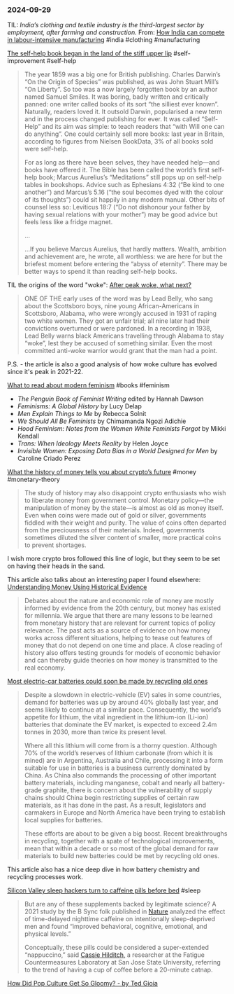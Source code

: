 ### 2024-09-29

TIL: _India’s clothing and textile industry is the third-largest sector by employment, after farming and construction._ From: [How India can compete in labour-intensive manufacturing](https://www.economist.com/asia/2024/09/26/how-india-can-compete-in-labour-intensive-manufacturing) #india #clothing #manufacturing

[The self-help book began in the land of the stiff upper lip](https://www.economist.com/britain/2024/09/23/the-self-help-book-began-in-the-land-of-the-stiff-upper-lip) #self-improvement #self-help

> The year 1859 was a big one for British publishing. Charles Darwin’s “On the Origin of Species” was published, as was John Stuart Mill’s “On Liberty”. So too was a now largely forgotten book by an author named Samuel Smiles. It was boring, badly written and critically panned: one writer called books of its sort “the silliest ever known”. Naturally, readers loved it. It outsold Darwin, popularised a new term and in the process changed publishing for ever. It was called “Self-Help” and its aim was simple: to teach readers that “with Will one can do anything”. One could certainly sell more books: last year in Britain, according to figures from Nielsen BookData, 3% of all books sold were self-help.
> 
> For as long as there have been selves, they have needed help—and books have offered it. The Bible has been called the world’s first self-help book; Marcus Aurelius’s “Meditations” still pops up on self-help tables in bookshops. Advice such as Ephesians 4:32 (“Be kind to one another”) and Marcus’s 5.16 (“the soul becomes dyed with the colour of its thoughts”) could sit happily in any modern manual. Other bits of counsel less so: Leviticus 18:7 (“Do not dishonour your father by having sexual relations with your mother”) may be good advice but feels less like a fridge magnet.
> 
> …
> 
> …If you believe Marcus Aurelius, that hardly matters. Wealth, ambition and achievement are, he wrote, all worthless: we are here for but the briefest moment before entering the “abyss of eternity”. There may be better ways to spend it than reading self-help books.

TIL the origins of the word "woke": [After peak woke, what next?](https://www.economist.com/leaders/2024/09/19/after-peak-woke-what-next)

> ONE OF THE early uses of the word was by Lead Belly, who sang about the Scottsboro boys, nine young African-Americans in Scottsboro, Alabama, who were wrongly accused in 1931 of raping two white women. They got an unfair trial; all nine later had their convictions overturned or were pardoned. In a recording in 1938, Lead Belly warns black Americans travelling through Alabama to stay “woke”, lest they be accused of something similar. Even the most committed anti-woke warrior would grant that the man had a point.

P.S. - the article is also a good analysis of how woke culture has evolved since it's peak in 2021-22.

[What to read about modern feminism](https://www.economist.com/the-economist-reads/2024/09/19/what-to-read-about-modern-feminism) #books  #feminism 
- _The Penguin Book of Feminist Writing_ edited by Hannah Dawson
- _Feminisms: A Global History_ by Lucy Delap
- _Men Explain Things to Me_ by Rebecca Solnit
- _We Should All Be Feminists_ by Chimamanda Ngozi Adichie
- _Hood Feminism: Notes from the Women White Feminists Forgot_ by Mikki Kendall
- _Trans: When Ideology Meets Reality_ by Helen Joyce
- _Invisible Women: Exposing Data Bias in a World Designed for Men_ by Caroline Criado Perez

[What the history of money tells you about crypto’s future](https://www.economist.com/finance-and-economics/2024/09/19/what-the-history-of-money-tells-you-about-cryptos-future) #money #monetary-theory

> The study of history may also disappoint crypto enthusiasts who wish to liberate money from government control. Monetary policy—the manipulation of money by the state—is almost as old as money itself. Even when coins were made out of gold or silver, governments fiddled with their weight and purity. The value of coins often departed from the preciousness of their materials. Indeed, governments sometimes diluted the silver content of smaller, more practical coins to prevent shortages.

I wish more crypto bros followed this line of logic, but they seem to be set on having their heads in the sand.

This article also talks about an interesting paper I found elsewhere: [Understanding Money Using Historical Evidence](https://ideas.repec.org/p/fip/fedhwp/98103.html)

> Debates about the nature and economic role of money are mostly informed by evidence from the 20th century, but money has existed for millennia. We argue that there are many lessons to be learned from monetary history that are relevant for current topics of policy relevance. The past acts as a source of evidence on how money works across different situations, helping to tease out features of money that do not depend on one time and place. A close reading of history also offers testing grounds for models of economic behavior and can thereby guide theories on how money is transmitted to the real economy.

[Most electric-car batteries could soon be made by recycling old ones](https://www.economist.com/science-and-technology/2024/09/19/most-electric-car-batteries-could-soon-be-made-by-recycling-old-ones)

> Despite a slowdown in electric-vehicle (EV) sales in some countries, demand for batteries was up by around 40% globally last year, and seems likely to continue at a similar pace. Consequently, the world’s appetite for lithium, the vital ingredient in the lithium-ion (Li-ion) batteries that dominate the EV market, is expected to exceed 2.4m tonnes in 2030, more than twice its present level.
> 
> Where all this lithium will come from is a thorny question. Although 70% of the world’s reserves of lithium carbonate (from which it is mined) are in Argentina, Australia and Chile, processing it into a form suitable for use in batteries is a business currently dominated by China. As China also commands the processing of other important battery materials, including manganese, cobalt and nearly all battery-grade graphite, there is concern about the vulnerability of supply chains should China begin restricting supplies of certain raw materials, as it has done in the past. As a result, legislators and carmakers in Europe and North America have been trying to establish local supplies for batteries.
> 
> These efforts are about to be given a big boost. Recent breakthroughs in recycling, together with a spate of technological improvements, mean that within a decade or so most of the global demand for raw materials to build new batteries could be met by recycling old ones.

This article also has a nice deep dive in how battery chemistry and recycling processes work.

[Silicon Valley sleep hackers turn to caffeine pills before bed](https://sfstandard.com/2024/09/28/bedtime-caffeine-hack/?ref=labnotes.org) #sleep 

> But are any of these supplements backed by legitimate science? A 2021 study by the B Sync folk published in [Nature](https://www.nature.com/articles/s41598-021-98376-z) analyzed the effect of time-delayed nighttime caffeine on intentionally sleep-deprived men and found “improved behavioral, cognitive, emotional, and physical levels.”
> 
> Conceptually, these pills could be considered a super-extended “nappuccino,” said [Cassie Hilditch,](https://www.researchgate.net/profile/Cassie-Hilditch) a researcher at the Fatigue Countermeasures Laboratory at San Jose State University, referring to the trend of having a cup of coffee before a 20-minute catnap.

[How Did Pop Culture Get So Gloomy? - by Ted Gioia](https://www.honest-broker.com/p/how-did-pop-culture-get-so-gloomy)